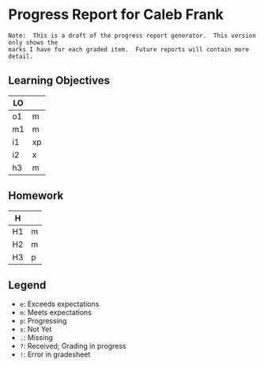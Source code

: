 # Progress Report for Caleb Frank

    Note:  This is a draft of the progress report generator.  This version only shows the
    marks I have for each graded item.  Future reports will contain more detail.
## Learning Objectives

| LO |       |  
|------|-------|
| o1   | m     |
| m1   | m     |
| i1   | xp    |
| i2   | x     |
| h3   | m     |


## Homework

| H |       |  
|------|-------|
| H1   | m     |
| H2   | m     |
| H3   | p     |



## Legend 
* `e`: Exceeds expectations
* `m`: Meets expectations
* `p`: Progressing
* `x`: Not Yet
* `.`: Missing
* `?`: Received; Grading in progress
* `!`: Error in gradesheet
